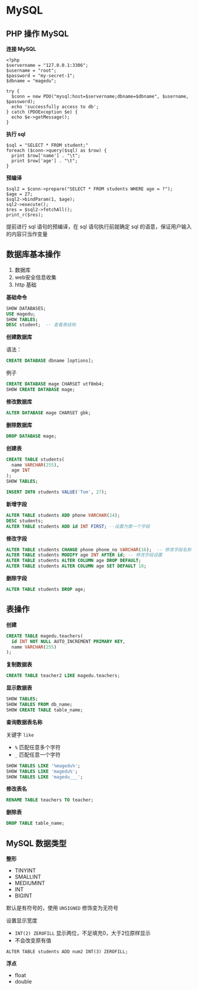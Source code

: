 # MySQL


## PHP 操作 MySQL

**连接 MySQL**

```
<?php
$servername = "127.0.0.1:3306";
$username = "root";
$password = "my-secret-1";
$dbname = "magedu";

try {
  $conn = new PDO("mysql:host=$servername;dbname=$dbname", $username, $password);
  echo 'successfully access to db';
} catch (PDOException $e) {
  echo $e->getMessage();
}
```

**执行 sql**

```
$sql = "SELECT * FROM student;"
foreach ($conn->query($sql) as $row) {
  print $row['name'] . "\t";
  print $row['age'] . "\t";
}
```

**预编译**

```
$sql2 = $conn->prepare("SELECT * FROM students WHERE age = ?");
$age = 27;
$sql2->bindParam(1, $age);
sql2->execute();
$res = $sql2->fetchAll();
print_r($res);
```

提前进行 sql 语句的预编译，在 sql 语句执行前就确定 sql 的语意，保证用户输入的内容只当作变量


## 数据库基本操作

1. 数据库
2. web安全信息收集
3. http 基础

**基础命令**

```sql
SHOW DATABASES;
USE magedu;
SHOW TABLES;
DESC student;  -- 查看表结构
```


**创建数据库**

语法：

```sql
CREATE DATABASE dbname [options];
```

例子

```sql
CREATE DATABASE mage CHARSET utf8mb4;
SHOW CREATE DATABASE mage;
```

**修改数据库**

```sql
ALTER DATABASE mage CHARSET gbk;
```

**删除数据库**

```sql
DROP DATABASE mage;
```

**创建表**

```sql
CREATE TABLE students(
  name VARCHAR(255),
  age INT
);
SHOW TABLES;

INSERT INTO students VALUE('Tom', 27);
```

**新增字段**

```sql
ALTER TABLE students ADD phone VARCHAR(24);
DESC students;
ALTER TABLE students ADD id INT FIRST; --设置为第一个字段
```

**修改字段**

```sql
ALTER TABLE students CHANGE phone phone_no VARCHAR(16);  -- 修改字段名称
ALTER TABLE students MODIFY age INT AFTER id; -- 修改字段设置
ALTER TABLE students ALTER COLUMN age DROP DEFAULT;
ALTER TABLE students ALTER COLUMN age SET DEFAULT 18;
```

**删除字段**

```sql
ALTER TABLE students DROP age;
```


## 表操作

**创建**

```sql
CREATE TABLE magedu.teachers(
  id INT NOT NULL AUTO_INCREMENT PRIMARY KEY,
  name VARCHAR(255)
);
```
**复制数据表**

```sql
CREATE TABLE teacher2 LIKE magedu.teachers;
```

**显示数据表**

```sql
SHOW TABLES;
SHOW TABLES FROM db_name;
SHOW CREATE TABLE table_name;
```

**查询数据表名称**

关键字 `like`

- `%` 匹配任意多个字符
- `_` 匹配任意一个字符

```sql
SHOW TABLES LIKE '%magedu%';
SHOW TABLES LIKE 'magedu%';
SHOW TABLES LIKE 'magedu___';
```

**修改表名**

```sql
RENAME TABLE teachers TO teacher;
```

**删除表**

```sql
DROP TABLE table_name;
```

## MySQL 数据类型

**整形**

- TINYINT
- SMALLINT
- MEDIUMINT
- INT
- BIGINT

默认是有符号的，使用 `UNSIGNED` 修饰变为无符号

设置显示宽度

- `INT(2) ZEROFILL` 显示两位，不足填充0，大于2位原样显示
- 不会改变原有值

```
ALTER TABLE students ADD num2 INT(3) ZEROFILL;
```

**浮点**

- float
- double
